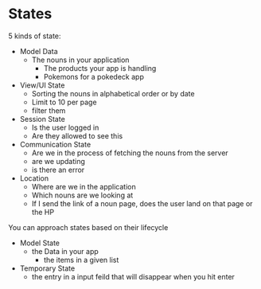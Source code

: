 # States

5 kinds of state:

* Model Data
  * The nouns in your application
    * The products your app is handling
    * Pokemons for a pokedeck app
* View/UI State
  * Sorting the nouns in alphabetical order or by date
  * Limit to 10 per page
  * filter them
* Session State
  * Is the user logged in
  * Are they allowed to see this
* Communication State
  * Are we in the process of fetching the nouns from the server
  * are we updating
  * is there an error
* Location
  * Where are we in the application
  * Which nouns are we looking at
  * If I send the link of a noun page, does the user land on that page or the HP

You can approach states based on their lifecycle

* Model State
  * the Data in your app
    * the items in a given list
* Temporary State
  * the entry in a input feild that will disappear when you hit enter



